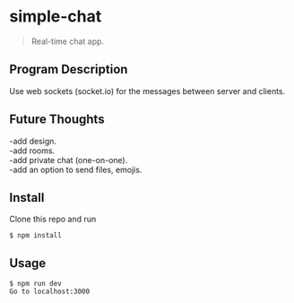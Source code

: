 # simple-chat
> Real-time chat app.


## Program Description
Use web sockets (socket.io) for the messages between server and clients.<br />

## Future Thoughts
-add design.<br />
-add rooms.<br />
-add private chat (one-on-one).<br />
-add an option to send files, emojis.<br />


## Install

Clone this repo and run

```
$ npm install
```


## Usage

```
$ npm run dev
Go to localhost:3000

```
